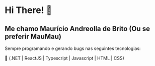 # Hi There! 👋

## Me chamo Maurício Andreolla de Brito (Ou se preferir MauMau)

Sempre programando e gerando bugs nas seguintes tecnologias:

🧰 (.NET | ReactJS | Typescript | Javascript | HTML | CSS) 


<!--
**MauricioAndreolla/MauricioAndreolla** is a ✨ _special_ ✨ repository because its `README.md` (this file) appears on your GitHub profile.

Here are some ideas to get you started:

- 🔭 I’m currently working on ...
- 🌱 I’m currently learning ...
- 👯 I’m looking to collaborate on ...
- 🤔 I’m looking for help with ...
- 💬 Ask me about ...
- 📫 How to reach me: ...
- 😄 Pronouns: ...
- ⚡ Fun fact: ...
-->
